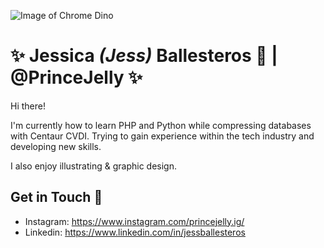 ![Image of Chrome Dino](https://storage.googleapis.com/gweb-uniblog-publish-prod/original_images/Dino_non-birthday_version.gif)

# :sparkles: Jessica *(Jess)* Ballesteros              :bug: | @PrinceJelly :sparkles:

Hi there! 

I'm currently how to learn PHP and Python while compressing databases with Centaur CVDI. 
Trying to gain experience within the tech industry and developing new skills. 

I also enjoy illustrating & graphic design. 

## Get in Touch :speech_balloon:
* Instagram: https://www.instagram.com/princejelly.ig/
* Linkedin: https://www.linkedin.com/in/jessballesteros
